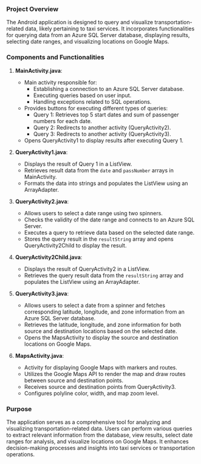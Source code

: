 ### Project Overview

The Android application is designed to query and visualize transportation-related data, likely pertaining to taxi services. It incorporates functionalities for querying data from an Azure SQL Server database, displaying results, selecting date ranges, and visualizing locations on Google Maps.

### Components and Functionalities

1. **MainActivity.java**:
   - Main activity responsible for:
     - Establishing a connection to an Azure SQL Server database.
     - Executing queries based on user input.
     - Handling exceptions related to SQL operations.
   - Provides buttons for executing different types of queries:
     - Query 1: Retrieves top 5 start dates and sum of passenger numbers for each date.
     - Query 2: Redirects to another activity (QueryActivity2).
     - Query 3: Redirects to another activity (QueryActivity3).
   - Opens QueryActivity1 to display results after executing Query 1.

2. **QueryActivity1.java**:
   - Displays the result of Query 1 in a ListView.
   - Retrieves result data from the `date` and `passNumber` arrays in MainActivity.
   - Formats the data into strings and populates the ListView using an ArrayAdapter.

3. **QueryActivity2.java**:
   - Allows users to select a date range using two spinners.
   - Checks the validity of the date range and connects to an Azure SQL Server.
   - Executes a query to retrieve data based on the selected date range.
   - Stores the query result in the `resultString` array and opens QueryActivity2Child to display the result.

4. **QueryActivity2Child.java**:
   - Displays the result of QueryActivity2 in a ListView.
   - Retrieves the query result data from the `resultString` array and populates the ListView using an ArrayAdapter.

5. **QueryActivity3.java**:
   - Allows users to select a date from a spinner and fetches corresponding latitude, longitude, and zone information from an Azure SQL Server database.
   - Retrieves the latitude, longitude, and zone information for both source and destination locations based on the selected date.
   - Opens the MapsActivity to display the source and destination locations on Google Maps.

6. **MapsActivity.java**:
   - Activity for displaying Google Maps with markers and routes.
   - Utilizes the Google Maps API to render the map and draw routes between source and destination points.
   - Receives source and destination points from QueryActivity3.
   - Configures polyline color, width, and map zoom level.

### Purpose

The application serves as a comprehensive tool for analyzing and visualizing transportation-related data. Users can perform various queries to extract relevant information from the database, view results, select date ranges for analysis, and visualize locations on Google Maps. It enhances decision-making processes and insights into taxi services or transportation operations.
